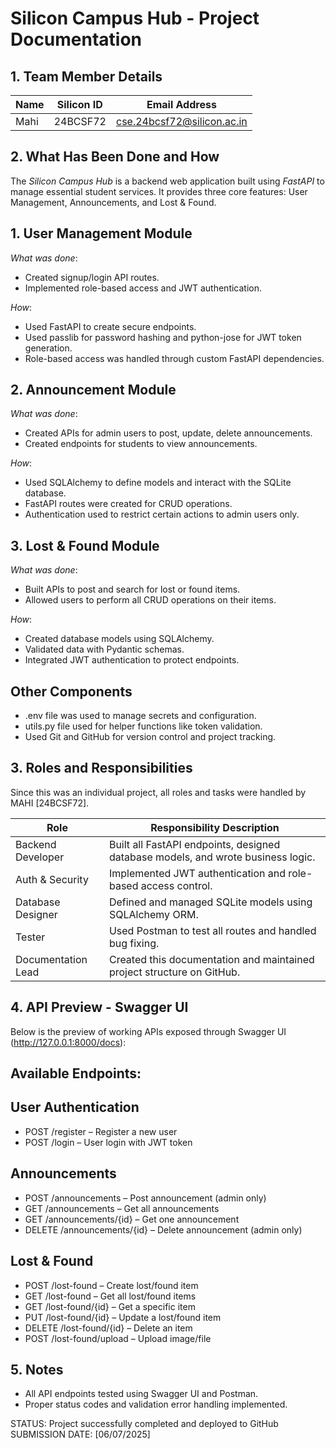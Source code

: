 # Silicon Campus Hub - Project Documentation

## 1. Team Member Details

| Name         | Silicon ID   | Email Address              |
|--------------|--------------|----------------------------|
| Mahi         | 24BCSF72     | cse.24bcsf72@silicon.ac.in |


## 2. What Has Been Done and How

The *Silicon Campus Hub* is a backend web application built using *FastAPI* to manage essential student services. It provides three core features: User Management, Announcements, and Lost & Found.

## 1. User Management Module

*What was done*:
- Created signup/login API routes.
- Implemented role-based access and JWT authentication.

*How*:
- Used FastAPI to create secure endpoints.
- Used passlib for password hashing and python-jose for JWT token generation.
- Role-based access was handled through custom FastAPI dependencies.

## 2. Announcement Module

*What was done*:
- Created APIs for admin users to post, update, delete announcements.
- Created endpoints for students to view announcements.

*How*:
- Used SQLAlchemy to define models and interact with the SQLite database.
- FastAPI routes were created for CRUD operations.
- Authentication used to restrict certain actions to admin users only.

## 3. Lost & Found Module

*What was done*:
- Built APIs to post and search for lost or found items.
- Allowed users to perform all CRUD operations on their items.

*How*:
- Created database models using SQLAlchemy.
- Validated data with Pydantic schemas.
- Integrated JWT authentication to protect endpoints.

## Other Components

- .env file was used to manage secrets and configuration.
- utils.py file used for helper functions like token validation.
- Used Git and GitHub for version control and project tracking.

## 3. Roles and Responsibilities

Since this was an individual project, all roles and tasks were handled by MAHI [24BCSF72].

| Role               | Responsibility Description                                                                  |
|--------------------|---------------------------------------------------------------------------------------------|
| Backend Developer  | Built all FastAPI endpoints, designed database models, and wrote business logic.            |
| Auth & Security    | Implemented JWT authentication and role-based access control.                               |
| Database Designer  | Defined and managed SQLite models using SQLAlchemy ORM.                                     |
| Tester             | Used Postman to test all routes and handled bug fixing.                                     |
| Documentation Lead | Created this documentation and maintained project structure on GitHub.                      |

## 4. API Preview - Swagger UI

Below is the preview of working APIs exposed through Swagger UI (http://127.0.0.1:8000/docs):

## Available Endpoints:

## User Authentication
- POST /register – Register a new user
- POST /login – User login with JWT token

## Announcements
- POST /announcements – Post announcement (admin only)
- GET /announcements – Get all announcements
- GET /announcements/{id} – Get one announcement
- DELETE /announcements/{id} – Delete announcement (admin only)

## Lost & Found
- POST /lost-found – Create lost/found item
- GET /lost-found – Get all lost/found items
- GET /lost-found/{id} – Get a specific item
- PUT /lost-found/{id} – Update a lost/found item
- DELETE /lost-found/{id} – Delete an item
- POST /lost-found/upload – Upload image/file

## 5. Notes

- All API endpoints tested using Swagger UI and Postman.
- Proper status codes and validation error handling implemented.

STATUS: Project successfully completed and deployed to GitHub  
SUBMISSION DATE: [06/07/2025]